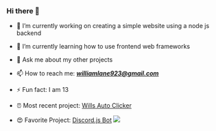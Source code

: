 ### Hi there 👋

- 🔭  I’m currently working on creating a simple website using a node js backend
- 🌱  I’m currently learning how to use frontend web frameworks
- 💬  Ask me about my other projects
- 📫  How to reach me: ***williamlane923@gmail.com***
- ⚡  Fun fact: I am 13

- ⏰ Most recent project: <a href="https://github.com/pietales/willsautoclick" target="_blank">Wills Auto Clicker<a />
- 😍 Favorite Project: <a href="https://github.com/pietales/nodebot" target="_blank">Discord.js Bot<a /> <img src="https://i.kym-cdn.com/entries/icons/facebook/000/021/807/ig9OoyenpxqdCQyABmOQBZDI0duHk2QZZmWg2Hxd4ro.jpg"><img />


